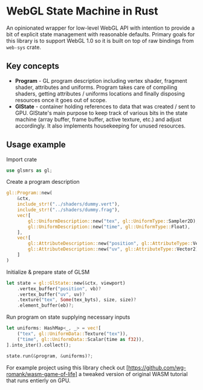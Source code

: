 # WebGL State Machine in Rust

An opinionated wrapper for low-level WebGL API with intention to provide a bit of explicit state management with reasonable defaults.
Primary goals for this library is to support WebGL 1.0 so it is built on top of raw bindings from `web-sys` crate.

## Key concepts

- **Program** - GL program description including vertex shader, fragment shader, attributes and uniforms. Program takes care of compiling shaders, getting attributes / uniforms locations and finally disposing resources once it goes out of scope.
- **GlState** - container holding references to data that was created / sent to GPU. GlState's main purpose to keep track of various bits in the state machine (array buffer, frame buffer, active texture, etc.) and adjust accordingly. It also implements housekeeping for unused resources.

## Usage example

Import crate

```rust
use glsmrs as gl;
```

Create a program description

```rust
gl::Program::new(
    &ctx,
    include_str!("../shaders/dummy.vert"),
    include_str!("../shaders/dummy.frag"),
    vec![
        gl::UniformDescription::new("tex", gl::UniformType::Sampler2D),
        gl::UniformDescription::new("time", gl::UniformType::Float),
    ],
    vec![
        gl::AttributeDescription::new("position", gl::AttributeType::Vector2),
        gl::AttributeDescription::new("uv", gl::AttributeType::Vector2),
    ]
)
```

Initialize & prepare state of GLSM

```rust
let state = gl::GlState::new(&ctx, viewport)
    .vertex_buffer("position", vb)?
    .vertex_buffer("uv", uv)?
    .texture("tex", Some(tex_byts), size, size)?
    .element_buffer(eb)?;
```

Run program on state supplying necessary inputs

```rust
let uniforms: HashMap<_, _> = vec![
    ("tex", gl::UniformData::Texture("tex")),
    ("time", gl::UniformData::Scalar(time as f32)),
].into_iter().collect();

state.run(&program, &uniforms)?;
```

For example project using this library check out [https://github.com/wg-romank/wasm-game-of-life] a tweaked version of original WASM tutorial that runs entierly on GPU.